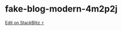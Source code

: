 # fake-blog-modern-4m2p2j

[Edit on StackBlitz ⚡️](https://stackblitz.com/edit/fake-blog-modern-4m2p2j)